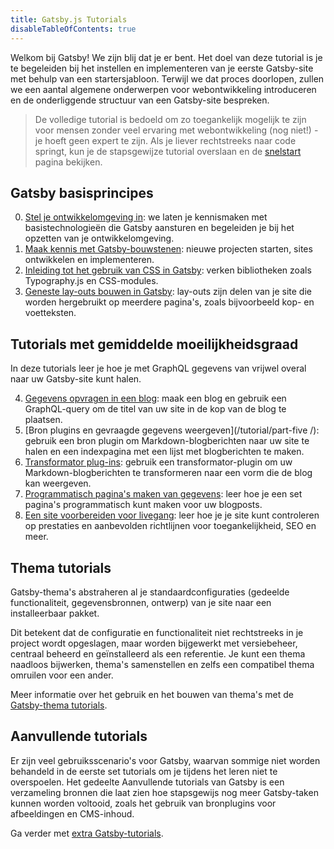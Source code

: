 ```yaml
---
title: Gatsby.js Tutorials
disableTableOfContents: true
---
```


Welkom bij Gatsby! We zijn blij dat je er bent. Het doel van deze tutorial is je te begeleiden bij het instellen en implementeren van je eerste Gatsby-site met behulp van een startersjabloon. Terwijl we dat proces doorlopen, zullen we een aantal algemene onderwerpen voor webontwikkeling introduceren en de onderliggende structuur van een Gatsby-site bespreken.

> De volledige tutorial is bedoeld om zo toegankelijk mogelijk te zijn voor mensen zonder veel ervaring met webontwikkeling (nog niet!) - je hoeft geen expert te zijn. Als je liever rechtstreeks naar code springt, kun je de stapsgewijze tutorial overslaan en de [snelstart](/docs/quick-start/) pagina bekijken.

## Gatsby basisprincipes

0. [Stel je ontwikkelomgeving in](/tutorial/part-zero/): we laten je kennismaken met basistechnologieën die Gatsby aansturen en begeleiden je bij het opzetten van je ontwikkelomgeving.
1. [Maak kennis met Gatsby-bouwstenen](/tutorial/part-one/): nieuwe projecten starten, sites ontwikkelen en implementeren.
1. [Inleiding tot het gebruik van CSS in Gatsby](/tutorial/part-two/): verken bibliotheken zoals Typography.js en CSS-modules.
1. [Geneste lay-outs bouwen in Gatsby](/tutorial/part-three/): lay-outs zijn delen van je site die worden hergebruikt op meerdere pagina's, zoals bijvoorbeeld kop- en voetteksten.

## Tutorials met gemiddelde moeilijkheidsgraad

In deze tutorials leer je hoe je met GraphQL gegevens van vrijwel overal naar uw Gatsby-site kunt halen.

4. [Gegevens opvragen in een blog](/tutorial/part-four/): maak een blog en gebruik een GraphQL-query om de titel van uw site in de kop van de blog te plaatsen.
5. [Bron plugins en gevraagde gegevens weergeven](/tutorial/part-five /): gebruik een bron plugin om Markdown-blogberichten naar uw site te halen en een indexpagina met een lijst met blogberichten te maken.
6. [Transformator plug-ins](/tutorial/part-six/): gebruik een transformator-plugin om uw Markdown-blogberichten te transformeren naar een vorm die de blog kan weergeven.
7. [Programmatisch pagina's maken van gegevens](/tutorial/part-seven/): leer hoe je een set pagina's programmatisch kunt maken voor uw blogposts.
8. [Een site voorbereiden voor livegang](/tutorial/part-eight/): leer hoe je je site kunt controleren op prestaties en aanbevolden richtlijnen voor toegankelijkheid, SEO en meer.

## Thema tutorials

Gatsby-thema's abstraheren al je standaardconfiguraties (gedeelde functionaliteit, gegevensbronnen, ontwerp) van je site naar een installeerbaar pakket.

Dit betekent dat de configuratie en functionaliteit niet rechtstreeks in je project wordt opgeslagen, maar worden bijgewerkt met versiebeheer, centraal beheerd en geïnstalleerd als een referentie. Je kunt een thema naadloos bijwerken, thema's samenstellen en zelfs een compatibel thema omruilen voor een ander.

Meer informatie over het gebruik en het bouwen van thema's met de [Gatsby-thema tutorials](/tutorial/theme-tutorials/).

## Aanvullende tutorials

Er zijn veel gebruiksscenario's voor Gatsby, waarvan sommige niet worden behandeld in de eerste set tutorials om je tijdens het leren niet te overspoelen. Het gedeelte Aanvullende tutorials van Gatsby is een verzameling bronnen die laat zien hoe stapsgewijs nog meer Gatsby-taken kunnen worden voltooid, zoals het gebruik van bronplugins voor afbeeldingen en CMS-inhoud.

Ga verder met [extra Gatsby-tutorials](/tutorial/additional-tutorials/).
